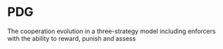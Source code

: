 # PDG
The cooperation evolution in a three-strategy model including enforcers with the ability to reward, punish and assess
